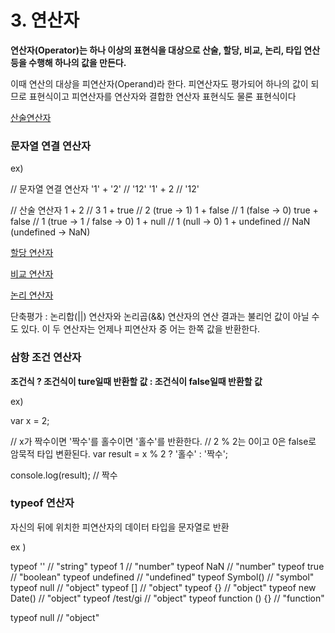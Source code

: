 # 3. 연산자

**연산자(Operator)는 하나 이상의 표현식을 대상으로 산술, 할당, 비교, 논리, 타입 연산 등을 수행해 하나의 값을 만든다.** 

이때 연산의 대상을 피연산자(Operand)라 한다. 피연산자도 평가되어 하나의 값이 되므로 표현식이고 피연산자를 연산자와 결합한 연산자 표현식도 물론 표현식이다

[산술연산자](https://www.notion.so/ff3fc05e4a864f048a50c047598cb786)

### 문자열 연결 연산자

ex)

// 문자열 연결 연산자
'1' + '2'      // '12'
'1' + 2       // '12'

// 산술 연산자
1 + 2          // 3
1 + true       // 2 (true → 1)
1 + false      // 1 (false → 0)
true + false    // 1 (true → 1 / false → 0)
1 + null       // 1 (null → 0)
1 + undefined // NaN (undefined → NaN)

[할당 연산자](https://www.notion.so/bef7565c347c4ffa8bd92778b3160dbb)

[비교 연산자](https://www.notion.so/683a130a2e09433180e67993db6e8d13)

[논리 연산자](https://www.notion.so/e31a87c569ee4005bf1d26522d9c6c4e)

단축평가 : 논리합(||) 연산자와 논리곱(&&) 연산자의 연산 결과는 불리언 값이 아닐 수도 있다. 이 두 연산자는 언제나 피연산자 중 어는 한쪽 값을 반환한다.

### 삼항 조건 연산자

**조건식 ? 조건식이 ture일때 반환할 값 : 조건식이 false일때 반환할 값**

ex)

var x = 2;

// x가 짝수이면 '짝수'를 홀수이면 '홀수'를 반환한다.
// 2 % 2는 0이고 0은 false로 암묵적 타입 변환된다.
var result = x % 2 ? '홀수' : '짝수';

console.log(result); // 짝수

### typeof 연산자

자신의 뒤에 위치한 피연산자의 데이터 타입을 문자열로 반환

ex )

typeof ''              // "string"
typeof 1               // "number"
typeof NaN             // "number"
typeof true            // "boolean"
typeof undefined       // "undefined"
typeof Symbol()        // "symbol"
typeof null            // "object"
typeof []              // "object"
typeof {}              // "object"
typeof new Date()      // "object"
typeof /test/gi        // "object"
typeof function () {}  // "function"

typeof null // "object"

